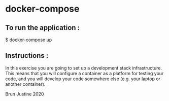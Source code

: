 # docker-compose

## To run the application :

$ docker-compose up


## Instructions : 

In this exercise you are going to set up a development stack infrastructure. This means that you
will configure a container as a platform for testing your code, and you will develop your code
somewhere else (e.g. your laptop or another container).

Brun Justine 2020
